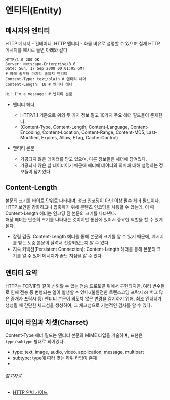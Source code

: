 # 엔티티(Entity)

## 메시지와 엔티티

HTTP 메시지 - 컨테이너, HTTP 엔티티 - 화물 비유로 설명할 수 있으며 실제 HTTP 메시지를 예시로 들면 아래와 같다

```http request
HTTP/1.0 200 OK
Server: Netscape-Enterprise/3.6
Date: Sun, 17 Sep 2000 00:01:05 GMT
# 아래 줄부터 마지막 줄까지 엔티티
Content-Type: text/plain # 엔티티 헤더
Content-Length: 18 # 엔티티 헤더

Hi! I'm a message! # 엔티티 본문
```

- 엔티티 헤더
    - HTTP/1.1 기준으로 위의 두 가지 정보 말고 10가지 주요 헤더 필드들이 존재한다.
    - (Content-Type, Content-Length, Content-Language, Content-Encoding, Content-Location, Content-Range, Content-MD5,
      Last-Modified, Expires, Allow, ETag, Cache-Control)

- 엔티티 본문
    - 가공되지 않은 데이터를 담고 있으며, 다른 정보들은 헤더에 담겨있다.
    - 가공되지 않은 날 데이터이기 때문에 헤더에 데이터의 의미에 대해 설명하는 정보들이 담겨있다.

## Content-Length

본문의 크기를 바이트 단위로 나타내며, 청크 인코딩이 아닌 이상 필수 헤더 필드이다.  
HTTP 보안을 강화하고나 압축하기 위해 콘텐츠 인코딩을 사용할 수 있는데, 이 때 Content-Length 헤더는 인코딩 된 본문의 크기를 나타낸다.  
해당 헤더는 단순히 크기를 나타내는 것이지만 통신에 있어서 중요한 역할을 할 수 있게된다.

- 잘림 검출: Content-Length 헤더를 통해 본문의 크기를 알 수 있기 때문에, 메시지를 받는 도중 본문이 잘려서 전송되었는지 알 수 있다.
- 지속 커넥션(Persistent Connection): Content-Length 헤더를 통해 본문의 크기를 알 수 있어 메시지가 끝난 지점을 알 수 있다.

## 엔티티 요약

HTTP는 TCP/IP와 같이 신뢰할 수 있는 전송 프로토콜 위에서 구현되지만, 여러 변수들로 인해 전송 중 변형되는 일이 발생할 수 있다.(불완전한 트랜스코딩 프락시 or 버그 많은 중개자 프락시 등)
엔티티 본문이 의도치 않은 변경을 감지하기 위해, 최초 엔티티가 생성될 때 간단한 체크섬을 생성하여, 그 체크섬으로 기본적인 검사를 할 수 있다.

## 미디어 타입과 차셋(Charset)

Content-Type 헤더 필드는 엔티티 본문의 MIME 타입을 기술하며, 표현은 `type/subtype` 형태로 되어있다. 

- type: text, image, audio, video, application, message, multipart
- subtype: type에 따라 맞는 하위 타입이 존재
- 

###### 참고자료

- [HTTP 완벽 가이드](https://www.nl.go.kr/seoji/contents/S80100000000.do?schM=intgr_detail_view_isbn&page=1&pageUnit=10&schType=simple&schStr=HTTP+완벽+가이드&isbn=9788966261208&cipId=200309770%2C4096969)